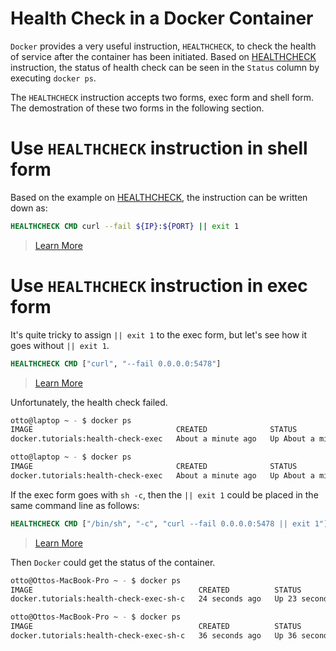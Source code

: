 # Health Check in a Docker Container

`Docker` provides a very useful instruction, `HEALTHCHECK`, to check 
the health of service after the container has been initiated. Based 
on [HEALTHCHECK](https://docs.docker.com/engine/reference/builder/#healthcheck) 
instruction, the status of health check can be seen in the `Status` 
column by executing `docker ps`.

The `HEALTHCHECK` instruction accepts two forms, exec form and 
shell form. The demostration of these two forms in the 
following section.


# Use `HEALTHCHECK` instruction in shell form

Based on the example on [HEALTHCHECK](https://docs.docker.com/engine/reference/builder/#healthcheck), the instruction can be written down as:
```dockerfile
HEALTHCHECK CMD curl --fail ${IP}:${PORT} || exit 1
```
> [Learn More](../../dockerfiles/instructions/health-check/shell-form/Dockerfile)
>


# Use `HEALTHCHECK` instruction in exec form

It's quite tricky to assign `|| exit 1` to the exec form, but let's 
see how it goes without `|| exit 1`.
```dockerfile
HEALTHCHECK CMD ["curl", "--fail 0.0.0.0:5478"]
```
> [Learn More](../../dockerfiles/instructions/health-check/exec-form/Dockerfile)
>

Unfortunately, the health check failed.
```bash
otto@laptop ~ - $ docker ps
IMAGE                                CREATED              STATUS
docker.tutorials:health-check-exec   About a minute ago   Up About a minute (health: starting)

otto@laptop ~ - $ docker ps
IMAGE                                CREATED              STATUS
docker.tutorials:health-check-exec   About a minute ago   Up About a minute (unhealthy)
```

If the exec form goes with `sh -c`, then the `|| exit 1` could be 
placed in the same command line as follows:
```dockerfile
HEALTHCHECK CMD ["/bin/sh", "-c", "curl --fail 0.0.0.0:5478 || exit 1"]
```
> [Learn More](../../dockerfiles/instructions/health-check/exec-form/sh-c/Dockerfile)
>

Then `Docker` could get the status of the container.
```bash
otto@Ottos-MacBook-Pro ~ - $ docker ps
IMAGE                                     CREATED          STATUS
docker.tutorials:health-check-exec-sh-c   24 seconds ago   Up 23 seconds (health: starting)

otto@Ottos-MacBook-Pro ~ - $ docker ps
IMAGE                                     CREATED          STATUS
docker.tutorials:health-check-exec-sh-c   36 seconds ago   Up 36 seconds (healthy)
```


